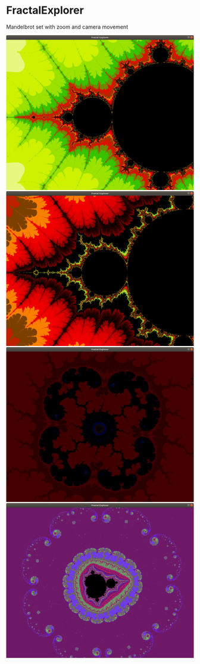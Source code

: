 # FractalExplorer

Mandelbrot set with zoom and camera movement

![alt text](https://github.com/ItAllCanW8/FractalExplorer/blob/master/Screenshots/Screenshot%20from%202020-10-15%2006-27-04.png?raw=true)
![alt text](https://github.com/ItAllCanW8/FractalExplorer/blob/master/Screenshots/Screenshot%20from%202020-10-15%2006-17-41.png?raw=true)
![alt text](https://github.com/ItAllCanW8/FractalExplorer/blob/master/Screenshots/Screenshot%20from%202020-06-03%2003-45-25.png?raw=true)
![alt text](https://github.com/ItAllCanW8/FractalExplorer/blob/master/Screenshots/Screenshot%20from%202020-06-03%2004-08-09.png?raw=true)
